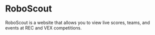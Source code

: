 # RoboScout
RoboScout is a website that allows you to view live scores, teams, and events at REC and VEX competitions.
